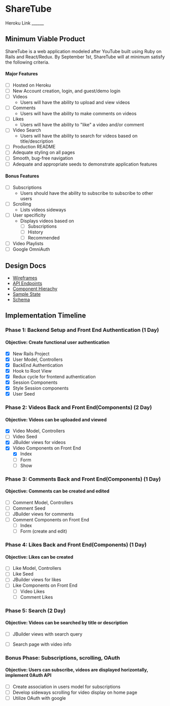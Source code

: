 # ShareTube
Heroku Link ______
## Minimum Viable Product
ShareTube is a web application modeled after YouTube built using Ruby on Rails and React/Redux. By September 1st, ShareTube will at minimum satisfy the following criteria.
#### Major Features
- [ ] Hosted on Heroku
- [ ] New Account creation, login, and guest/demo login
- [ ] Videos
  - Users will have the ability to upload and view videos
- [ ] Comments
  - Users will have the ability to make comments on videos
- [ ] Likes
  - Users will have the ability to "like" a video and/or comment
- [ ] Video Search
  - Users will have the ability to search for videos based on title/description
- [ ] Production README
- [ ] Adequate styling on all pages
- [ ] Smooth, bug-free navigation
- [ ] Adequate and appropriate seeds to demonstrate application features

#### Bonus Features
- [ ] Subscriptions
  - Users should have the ability to subscribe to subscribe to other users
- [ ] Scrolling
  - Lists videos sideways
- [ ] User specificity
  - Displays videos based on
    - [ ] Subscriptions
    - [ ] History
    - [ ] Recommended
- [ ] Video Playlists
- [ ] Google OmniAuth

## Design Docs
- [Wireframes](wireframes/)
- [API Endpoints](api-endpoints.md)
- [Component Hierachy](component-hierarchy.md)
- [Sample State](sample-state.md)
- [Schema](schema.md/)

## Implementation Timeline

### Phase 1: Backend Setup and Front End Authentication (1 Day)
#### Objective: Create functional user authentication
- [x] New Rails Project
- [x] User Model, Controllers
- [x] BackEnd Authentication
- [x] Hook to Root View
- [x] Redux cycle for frontend authentication
- [x] Session Components
- [x] Style Session components
- [x] User Seed

### Phase 2: Videos Back and Front End(Components) (2 Day)
#### Objective: Videos can be uploaded and viewed
- [x] Video Model, Controllers
- [ ] Video Seed
- [x] JBuilder views for videos
- [x] Video Components on Front End
  - [x] Index
  - [ ] Form
  - [ ] Show

### Phase 3: Comments Back and Front End(Components) (1 Day)
#### Objective: Comments can be created and edited
- [ ] Comment Model, Controllers
- [ ] Comment Seed
- [ ] JBuilder views for comments
- [ ] Comment Components on Front End
  - [ ] Index
  - [ ] Form (create and edit)

### Phase 4: Likes Back and Front End(Components) (1 Day)
#### Objective: Likes can be created
- [ ] Like Model, Controllers
- [ ] Like Seed
- [ ] JBuilder views for likes
- [ ] Like Components on Front End
  - [ ] Video Likes
  - [ ] Comment Likes

### Phase 5: Search (2 Day)
#### Objective: Videos can be searched by title or description
- [ ] JBuilder views with search query
- [ ] Search page with video info


### Bonus Phase: Subscriptions, scrolling, OAuth
#### Objective: Users can subscribe, videos are displayed horizontally, implement 0Auth API
- [ ] Create association in users model for subscriptions
- [ ] Develop sideways scrolling for video display on home page
- [ ] Utilize OAuth with google
